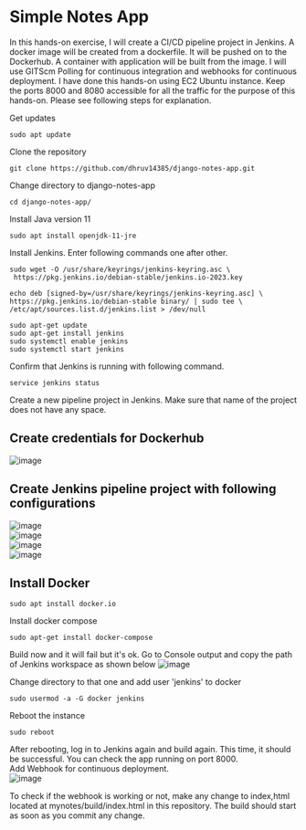 # Simple Notes App
In this hands-on exercise, I will create a CI/CD pipeline project in Jenkins. A docker image will be created from a dockerfile. It will be pushed on to the Dockerhub. A container with application will be built from the image. I will use GITScm Polling for continuous integration and webhooks for continuous deployment. I have done this hands-on using EC2 Ubuntu instance. Keep the ports 8000 and 8080 accessible for all the traffic for the purpose of this hands-on. Please see following steps for explanation.  

Get updates  
```
sudo apt update
```

Clone the repository  
```
git clone https://github.com/dhruv14385/django-notes-app.git
```
Change directory to django-notes-app
```
cd django-notes-app/
```
Install Java version 11  
```
sudo apt install openjdk-11-jre
```

Install Jenkins. Enter following commands one after other.   
```
sudo wget -O /usr/share/keyrings/jenkins-keyring.asc \
 https://pkg.jenkins.io/debian-stable/jenkins.io-2023.key
```
```
echo deb [signed-by=/usr/share/keyrings/jenkins-keyring.asc] \
https://pkg.jenkins.io/debian-stable binary/ | sudo tee \
/etc/apt/sources.list.d/jenkins.list > /dev/null
```
```
sudo apt-get update
sudo apt-get install jenkins
sudo systemctl enable jenkins
sudo systemctl start jenkins
```
Confirm that Jenkins is running with following command.  
```
service jenkins status
```

Create a new pipeline project in Jenkins.
Make sure that name of the project does not have any space.

## Create credentials for Dockerhub
![image](https://github.com/dhruv14385/django-notes-app/assets/83332524/7fdbe137-daf8-4c13-b24d-044b61ac14c9)

## Create Jenkins pipeline project with following configurations
![image](https://github.com/dhruv14385/django-notes-app/assets/83332524/841788c4-4c45-42a2-98f2-c8178fa89fca)  
![image](https://github.com/dhruv14385/django-notes-app/assets/83332524/98ca5838-c1c3-4204-8805-a58d90867836)  
![image](https://github.com/dhruv14385/django-notes-app/assets/83332524/2bebe167-0aed-4081-a308-6f7a86bdb4ee)  
![image](https://github.com/dhruv14385/django-notes-app/assets/83332524/91520d39-7127-4fea-abae-aa8caca4f694)  


## Install Docker
```
sudo apt install docker.io
```
Install docker compose
```
sudo apt-get install docker-compose
```
Build now and it will fail but it's ok. Go to Console output and copy the path of Jenkins workspace as shown below
![image](https://github.com/dhruv14385/django-notes-app/assets/83332524/90b309cd-62a8-4a9f-9099-b9a7d8d86fbe)  

Change directory to that one and add user 'jenkins' to docker
```
sudo usermod -a -G docker jenkins
```
Reboot the instance
```
sudo reboot
```
After rebooting, log in to Jenkins again and build again. This time, it should be successful. You can check the app running on port 8000.  
Add Webhook for continuous deployment.  
![image](https://github.com/dhruv14385/django-notes-app/assets/83332524/630346b3-548c-4331-9b70-828276f2df1f)  

To check if the webhook is working or not, make any change to index,html located at mynotes/build/index.html in this repository. The build should start as soon as you commit any change.




